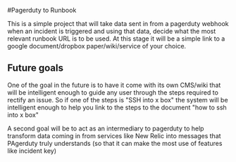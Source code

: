 #Pagerduty to Runbook

This is a simple project that will take data sent in from a pagerduty webhook when an incident is
triggered and using that data, decide what the most relevant runbook URL is to be used. At this
stage it will be a simple link to a google document/dropbox paper/wiki/service of your choice. 

## Future goals

One of the goal in the future is to have it come with its own CMS/wiki that will be intelligent
enough to guide any user through the steps required to rectify an issue. So if one of the steps is
"SSH into x box" the system will be intelligent enough to help you link to the steps to the document
"how to ssh into x box"

A second goal will be to act as an intermediary to pagerduty to help transform data coming in from
services like New Relic into messages that PAgerduty truly understands (so that it can make the most
use of features like incident key)
